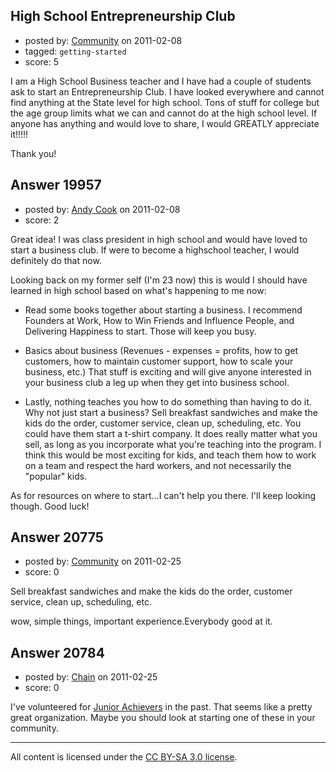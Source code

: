## High School Entrepreneurship Club

- posted by: [Community](https://stackexchange.com/users/-1/-1-community) on 2011-02-08
- tagged: `getting-started`
- score: 5

I am a High School Business teacher and I have had a couple of students ask to start an Entrepreneurship Club.  I have looked everywhere and cannot find anything at the State level for high school.  Tons of stuff for college but the age group limits what we can and cannot do at the high school level.  If anyone has anything and would love to share, I would GREATLY appreciate it!!!!!

Thank you!


## Answer 19957

- posted by: [Andy Cook](https://stackexchange.com/users/-1/6493-andy-cook) on 2011-02-08
- score: 2

Great idea! I was class president in high school and would have loved to start a business club. If were to become a highschool teacher, I would definitely do that now.

Looking back on my former self (I'm 23 now) this is would I should have learned in high school based on what's happening to me now:

- Read some books together about starting a business. I recommend Founders at Work, How to Win Friends and Influence People, and Delivering Happiness to start. Those will keep you busy.

- Basics about business (Revenues - expenses = profits, how to get customers, how to maintain customer support, how to scale your business, etc.) That stuff is exciting and will give anyone interested in your business club a leg up when they get into business school.

- Lastly, nothing teaches you how to do something than having to do it. Why not just start a business? Sell breakfast sandwiches and make the kids do the order, customer service, clean up, scheduling, etc. You could have them start a t-shirt company. It does really matter what you sell, as long as you incorporate what you're teaching into the program. I think this would be most exciting for kids, and teach them how to work on a team and respect the hard workers, and not necessarily the "popular" kids.

As for resources on where to start...I can't help you there. I'll keep looking though. Good luck!


## Answer 20775

- posted by: [Community](https://stackexchange.com/users/-1/-1-community) on 2011-02-25
- score: 0

Sell breakfast sandwiches and make the kids do the order, customer service, clean up, scheduling, etc.

wow, simple things, important experience.Everybody good at it.



## Answer 20784

- posted by: [Chain](https://stackexchange.com/users/-1/7220-chain) on 2011-02-25
- score: 0

<p>I've volunteered for <a href="http://www.ja.org/" rel="nofollow">Junior Achievers</a> in the past.  That seems like a pretty great organization.  Maybe you should look at starting one of these in your community.</p>




---

All content is licensed under the [CC BY-SA 3.0 license](https://creativecommons.org/licenses/by-sa/3.0/).
